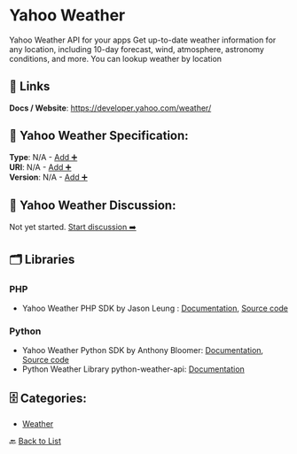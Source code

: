 # Yahoo Weather

Yahoo Weather API for your apps Get up-to-date weather information for any location, including 10-day forecast, wind, atmosphere, astronomy conditions, and more. You can lookup weather by location

##  🔗 Links
**Docs / Website**: https://developer.yahoo.com/weather/

## 🧬 Yahoo Weather Specification:
**Type**: N/A - [Add ➕](https://github.com/apis-list/apis-list/edit/main/apis.yaml#L22495)  
**URI**: N/A - [Add ➕](https://github.com/apis-list/apis-list/edit/main/apis.yaml#L22495)  
**Version**: N/A - [Add ➕](https://github.com/apis-list/apis-list/edit/main/apis.yaml#L22495)

## 💬 Yahoo Weather Discussion:
Not yet started. [Start discussion ➡️](https://github.com/apis-list/apis-list/discussions/new)

## 🗂️ Libraries
### PHP
- Yahoo Weather PHP SDK by Jason Leung : [Documentation](https://github.com/Th3Mouk/YahooWeatherAPI), [Source code](https://github.com/Th3Mouk/YahooWeatherAPI)
### Python
- Yahoo Weather Python SDK by Anthony Bloomer: [Documentation](https://github.com/AnthonyBloomer/weather-api), [Source code](https://pypi.python.org/pypi/weather-api/0.0.5)
- Python Weather Library python-weather-api: [Documentation](https://code.google.com/p/python-weather-api/)


## 🗄️ Categories:
- [Weather](https://github.com/apis-list/apis-list#weather-)

🔙  [Back to List](https://github.com/apis-list/apis-list)

